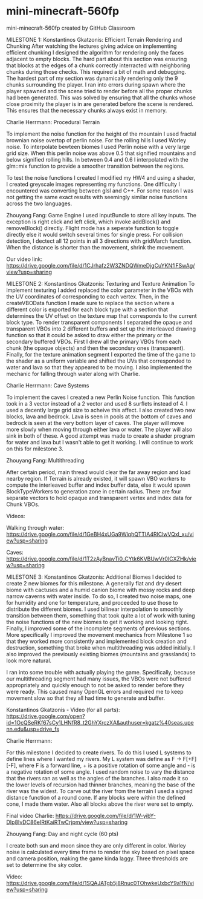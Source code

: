 # mini-minecraft-560fp
mini-minecraft-560fp created by GitHub Classroom

MILESTONE 1:
Konstantinos Gkatzonis: Efficient Terrain Rendering and Chunking
After watching the lectures giving advice on implementing efficient chunking I designed the algorithm for rendering only the faces adjacent to empty blocks. The hard part
about this section was ensuring that blocks at the edges of a chunk correctly interracted with neighboring chunks during those checks. This required a bit of math and debugging.
The hardest part of my section was dynamically rendering only the 9 chunks surrounding the player. I ran into errors during spawn where the player spawned and the scene tried to
render before all the proper chunks had been generated. This was solved by ensuring that all the chunks whose close proximity the player is in are generated before the scene is
rendered. This ensures that the necessary chunks always exist in memory.

Charlie Herrmann: Procedural Terrain

To implement the noise function for the height of the mountain I used fractal brownian noise overtop of perlin noise. For the rolling hills I used Worley noise. To interpolate bewteen biomes I used Perlin noise with a very large grid size. When this perlin noise was above 0.5 that signified mountains and below signified rolling hills. In between 0.4 and 0.6 I interpolated with the glm::mix function to provide a smoother transition between the regions. 

To test the noise functions I created I modified my HW4 and using a shader, I created greyscale images representing my functions. One difficulty I encountered was converting between glsl and C++. For some reason I was not getting the same exact results with seemingly similar noise functions across the two languages. 

Zhouyang Fang: Game Engine
I used inputBundle to store all key inputs. The exception is right click and left click, which invoke addBlock() and removeBlock() directly. Flight mode has a seperate function to toggle directly else it would switch several times for single press. For collision detection, I dectect all 12 points in all 3 directions with gridMarch function. When the distance is shorter than the movement, shrink the movement. 

Our video link:
https://drive.google.com/file/d/1CJrhafz2W3ZNDQWmeDjgCuYKNflFSwAg/view?usp=sharing


MILESTONE 2:
Konstantinos Gkatzonis: Texturing and Texture Animation
To implement texturing I added replaced the color parameter in the VBOs with the UV coordinates of corresponding to each vertex. Then, in the createVBOData function I made sure to
replace the section where a different color is exported for each block type with a section that determines the UV offset on the texture map that corresponds to the current block type.
To render transparent components I separated the opaque and transparent VBOs into 2 different buffers and set up the interleaved drawing function so that it could be asked to draw either the primary
or the secondary buffered VBOs. First I drew all the primary VBOs from each chunk (the opaque objects) and then the secondsry ones (transparent). Finally, for the texture animation segment I exported
the time of the game to the shader as a uniform variable and shifted the UVs that corresponded to water and lava so that they appeared to be moving. I also implemented the mechanic for falling through water along with Charlie.

Charlie Herrmann: Cave Systems

To implement the caves I created a new Perlin Noise function. This function took in a 3 vector instead of a 2 vector and used 8 surflets instead of 4. I used a decently large grid size to acheive this affect. I also created two new blocks, lava and bedrock. Lava is seen in pools at the bottom of caves and bedrock is seen at the very bottom layer of caves. The player will move more slowly when moving through either lava or water. The player will also sink in both of these. A good attempt was made to create a shader program for water and lava but I wasn't able to get it working. I will continue to work on this for milestone 3. 

Zhouyang Fang: Multithreading

After certain period, main thread would clear the far away region and load nearby region. If Terrain is already existed, it will spawn VBO workers to compute the interleaved buffer and index buffer data, else it would spawn BlockTypeWorkers to generation zone in certain radius. There are four separate vectors to hold opaque and transparent vertex and index data for Chunk VBOs.

Videos:

Walking through water: https://drive.google.com/file/d/1GeBH4xUGa9WlqhQTTIA4RlClwVQxl_xu/view?usp=sharing

Caves: https://drive.google.com/file/d/1T2zAyBnavTi0_CYtk6KVBUwVr0ICXZHk/view?usp=sharing


MILESTONE 3:
Konstantinos Gkatzonis: Additional Biomes
I decided to create 2 new biomes for this milestone. A generally flat and dry desert biome with cactuses and a humid canion biome with mossy rocks and deep narrow caverns with water inside.
To do so, I created two noise maps, one for humidity and one for temperature, and proceeded to use those to distribute the different biomes. I used bilinear interpolation to smoothly transition between them,
something that took quite a lot of work with tuning the noise functions of the new biomes to get it working and looking right. Finally, I improved some of the incomplete segments of previous sections. More
specifically I improved the movement mechanics from Milestone 1 so that they worked more consistently and implemented block creation and destruction, something that broke when multithreading was added initially.
I also improved the previously existing biomes (mountains and grasslands) to look more natural.

I ran into some trouble with actually playing the game. Specifically, because our multithreading segment had many issues, the VBOs were not buffered appropriately and quickly enough to not be asked to render
before they were ready. This caused many OpenGL errors and required me to keep movement slow so that they all had time to generate and buffer.

Konstantinos Gkatzonis - Video (for all parts): https://drive.google.com/open?id=1OcQSeRKf67sCy1LHNfR8_t2GhYXrczXA&authuser=kgatz%40seas.upenn.edu&usp=drive_fs

Charlie Herrmann:

For this milestone I decided to create rivers. To do this I used L systems to define lines where I wanted my rivers. My L system was define as F -> F[+F][-F], where F is a forward line, + is a positive rotation of some angle and - is a negative rotation of some angle. I used random noise to vary the distance that the rivers ran as well as the angles of the branches. I also made it so the lower levels of recursion had thinner branches, meaning the base of the river was the widest. To carve out the river from the terrain I used a signed distance function of a round cone. If any blocks were within the defined cone, I made them water. Also all blocks above the river were set to empty. 

Final video Charlie: https://drive.google.com/file/d/1W-yibY-DIp8IvDC86eIRtKaiRTwCrjpm/view?usp=sharing

Zhouyang Fang: Day and night cycle (60 pts)

I create both sun and moon since they are only different in color. Worley noise is calculated every time frame to render the sky based on pixel space and camera position, making the game kinda laggy. Three thresholds are set to determine the sky color.

Video: https://drive.google.com/file/d/1SQAJATgb5j8Rnuc0TOhwkeUxbcY9a1fN/view?usp=sharing
